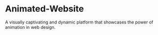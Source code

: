 # Animated-Website
 A visually captivating and dynamic platform that showcases the power of animation in web design.
